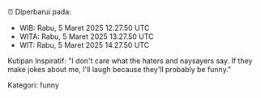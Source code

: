 ⏰ Diperbarui pada:
- WIB: Rabu, 5 Maret 2025 12.27.50 UTC
- WITA: Rabu, 5 Maret 2025 13.27.50 UTC
- WIT: Rabu, 5 Maret 2025 14.27.50 UTC

Kutipan Inspiratif:
"I don't care what the haters and naysayers say. If they make jokes about me, I'll laugh because they'll probably be funny."


Kategori: funny

